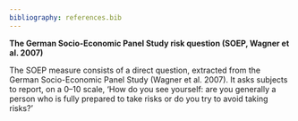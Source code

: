```yaml
---
bibliography: references.bib
---
```

**The German Socio-Economic Panel Study risk question (SOEP, Wagner et al. 2007)**

The SOEP measure consists of a direct question, extracted from the German Socio-Economic Panel Study (Wagner et al. 2007). It asks subjects to report, on a 0–10 scale, ‘How do you see yourself: are you generally a person who is fully prepared to take risks or do you try to avoid taking risks?’

